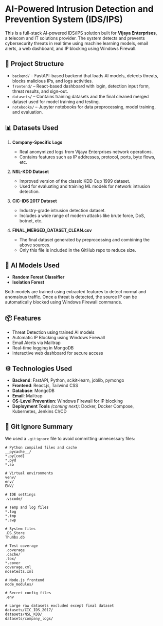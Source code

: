 # AI-Powered Intrusion Detection and Prevention System (IDS/IPS)

This is a full-stack AI-powered IDS/IPS solution built for **Vijaya Enterprises**, a telecom and IT solutions provider. The system detects and prevents cybersecurity threats in real time using machine learning models, email alerts, a web dashboard, and IP blocking using Windows Firewall.

## 🚀 Project Structure

- `backend/` – FastAPI-based backend that loads AI models, detects threats, blocks malicious IPs, and logs activities.
- `frontend/` – React-based dashboard with login, detection input form, threat results, and sign-out.
- `datasets/` – Contains training datasets and the final cleaned merged dataset used for model training and testing.
- `notebooks/` – Jupyter notebooks for data preprocessing, model training, and evaluation.

## 📊 Datasets Used

1. **Company-Specific Logs**  
   - Real anonymized logs from Vijaya Enterprises network operations.
   - Contains features such as IP addresses, protocol, ports, byte flows, etc.

2. **NSL-KDD Dataset**  
   - Improved version of the classic KDD Cup 1999 dataset.
   - Used for evaluating and training ML models for network intrusion detection.

3. **CIC-IDS 2017 Dataset**  
   - Industry-grade intrusion detection dataset.
   - Includes a wide range of modern attacks like brute force, DoS, botnet, etc.

4. **FINAL_MERGED_DATASET_CLEAN.csv**  
   - The final dataset generated by preprocessing and combining the above sources.
   - Only this file is included in the GitHub repo to reduce size.

## 🤖 AI Models Used

- **Random Forest Classifier**
- **Isolation Forest**

Both models are trained using extracted features to detect normal and anomalous traffic. Once a threat is detected, the source IP can be automatically blocked using Windows Firewall commands.

## 📦 Features

- Threat Detection using trained AI models
- Automatic IP Blocking using Windows Firewall
- Email Alerts via Mailtrap
- Real-time logging in MongoDB
- Interactive web dashboard for secure access

## ⚙️ Technologies Used

- **Backend**: FastAPI, Python, scikit-learn, joblib, pymongo
- **Frontend**: React.js, Tailwind CSS
- **Database**: MongoDB
- **Email**: Mailtrap
- **OS-Level Prevention**: Windows Firewall for IP blocking
- **Deployment Tools** *(coming next)*: Docker, Docker Compose, Kubernetes, Jenkins CI/CD

## 📁 Git Ignore Summary

We used a `.gitignore` file to avoid committing unnecessary files:

```gitignore
# Python compiled files and cache
__pycache__/
*.py[cod]
*.pyd
*.so

# Virtual environments
venv/
env/
ENV/

# IDE settings
.vscode/

# Temp and log files
*.log
*.tmp
*.swp

# System files
.DS_Store
Thumbs.db

# Test coverage
.coverage
.cache/
.tox/
*.cover
coverage.xml
nosetests.xml

# Node.js frontend
node_modules/

# Secret config files
.env

# Large raw datasets excluded except final dataset
datasets/CIC_IDS_2017/
datasets/NSL_KDD/
datasets/company_logs/
